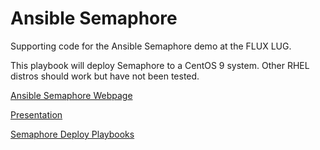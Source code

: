 # Ansible Semaphore

Supporting code for the Ansible Semaphore demo at the FLUX LUG.

This playbook will deploy Semaphore to a CentOS 9 system.  Other RHEL distros should
work but have not been tested.


[Ansible Semaphore Webpage](https://www.ansible-semaphore.com/)

[Presentation](https://docs.google.com/presentation/d/1v17bOwSAAx3dm_IGA6hYWCQWwlDxA0fD67wQHZrzLiQ/edit#slide=id.p)

[Semaphore Deploy Playbooks](https://github.com/kwanlowe/digitalhermit_website/tree/master/linux/semaphore/playbooks)
